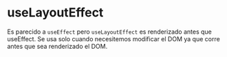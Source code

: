 # useLayoutEffect

Es parecido a `useEffect` pero `useLayoutEffect` es renderizado antes que useEffect.
Se usa solo cuando necesitemos modificar el DOM ya que corre antes que sea renderizado el DOM.
